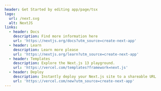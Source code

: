 ```yaml
---
header: Get Started by editing app/page/tsx
logo:
  url: /next.svg
  alt: NextJS
links:
  - header: Docs
    description: Find more information here
    url: 'https://nextjs.org/docs?utm_source=create-next-app'
  - header: Learn
    description: Learn more please
    url: 'https://nextjs.org/learn?utm_source=create-next-app'
  - header: Templates
    description: Explore the Next.js 13 playground.
    url: 'https://vercel.com/templates?framework=next.js'
  - header: Deploy
    description: Instantly deploy your Next.js site to a shareable URL with Vercel.
    url: 'https://vercel.com/new?utm_source=create-next-app'
---
```


